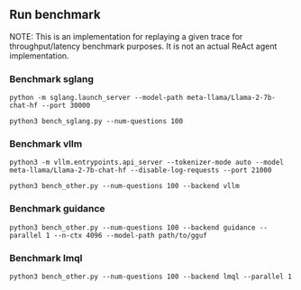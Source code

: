 ## Run benchmark

NOTE: This is an implementation for replaying a given trace for throughput/latency benchmark purposes. It is not an actual ReAct agent implementation.

### Benchmark sglang
```
python -m sglang.launch_server --model-path meta-llama/Llama-2-7b-chat-hf --port 30000
```

```
python3 bench_sglang.py --num-questions 100
```


### Benchmark vllm
```
python3 -m vllm.entrypoints.api_server --tokenizer-mode auto --model meta-llama/Llama-2-7b-chat-hf --disable-log-requests --port 21000
```

```
python3 bench_other.py --num-questions 100 --backend vllm
```


### Benchmark guidance
```
python3 bench_other.py --num-questions 100 --backend guidance --parallel 1 --n-ctx 4096 --model-path path/to/gguf
```

### Benchmark lmql

```
python3 bench_other.py --num-questions 100 --backend lmql --parallel 1
```
